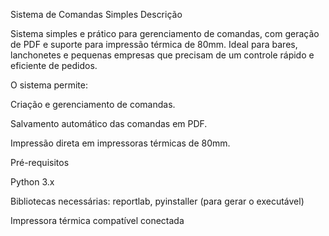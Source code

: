 Sistema de Comandas Simples
Descrição

Sistema simples e prático para gerenciamento de comandas, com geração de PDF e suporte para impressão térmica de 80mm. Ideal para bares, lanchonetes e pequenas empresas que precisam de um controle rápido e eficiente de pedidos.

O sistema permite:

Criação e gerenciamento de comandas.

Salvamento automático das comandas em PDF.

Impressão direta em impressoras térmicas de 80mm.

Pré-requisitos

Python 3.x

Bibliotecas necessárias: reportlab, pyinstaller (para gerar o executável)

Impressora térmica compatível conectada
